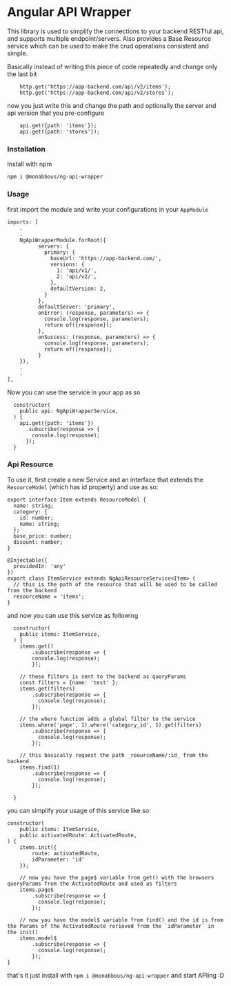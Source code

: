 # Angular API Wrapper

This library is used to simplify the connections to your backend RESTful api, and supports multiple endpoint/servers.
Also provides a Base Resource service which can be used to make the crud operations consistent and simple.

Basically instead of writing this piece of code repeatedly and change only the last bit
```
    http.get('https://app-backend.com/api/v2/items');
    http.get('https://app-backend.com/api/v2/stores');
```

now you just write this and change the path and optionally the server and api version that you pre-configure
```
    api.get({path: 'items'});
    api.get({path: 'stores'});
```

### Installation

Install with npm

`npm i @monabbous/ng-api-wrapper`

### Usage

first import the module and write your configurations in your `AppModule`

    imports: [
        .
        .
        NgApiWrapperModule.forRoot({
              servers: {
                primary: {
                  baseUrl: 'https://app-backend.com/',
                  versions: {
                    1: 'api/v1/',
                    2: 'api/v2/',
                  },
                  defaultVersion: 2,
                }
              },
              defaultServer: 'primary',
              onError: (response, parameters) => {
                console.log(response, parameters);
                return of({response});
              },
              onSuccess: (response, parameters) => {
                console.log(response, parameters);
                return of({response});
              }
        }),
        .
        .
    ],
    
Now you can use the service in your app as so

      constructor(
        public api: NgApiWrapperService,
      ) {
        api.get({path: 'items'})
          .subscribe(response => {
            console.log(response);
          });
      }

### Api Resource

To use it, first create a new Service and an interface that extends the `ResourceModel` (which has id property) and use as so:

    export interface Item extends ResourceModel {
      name: string;
      category: {
        id: number;
        name: string;
      };
      base_price: number;
      disount: number;
    }
    
    @Injectable({
      providedIn: 'any'
    })
    export class ItemService extends NgApiResourceService<Item> {
      // this is the path of the resource that will be used to be called from the backend
      resourceName = 'items';
    }


and now you can use this service as following

      constructor(
        public items: ItemService,
      ) {
        items.get()
            .subscribe(response => {
            console.log(response);
            });
          
        // these filters is sent to the backend as queryParams
        const filters = {name: 'test' };
        items.get(filters)
            .subscribe(response => {
              console.log(response);
            });
            
        // the where function adds a global filter to the service
        items.where('page', 1).where('category_id', 1).get(filters)
            .subscribe(response => {
              console.log(response);
            });
            
        // this basically request the path _reourceName/:id_ from the backend
        items.find(1)
            .subscribe(response => {
              console.log(response);
            });
            
      }
      
you can simplify your usage of this service like so:

    constructor(
        public items: ItemService,
        public activatedRoute: ActivatedRoute,
    ) {
        items.init({
            route: activatedRoute,
            idParameter: 'id'
        });
        
        // now you have the page$ variable from get() with the browsers queryParams from the ActivatedRoute and used as filters
        items.page$
            .subscribe(response => {
              console.log(response);
            });

        // now you have the model$ variable from find() and the id is from the Params of the ActivatedRoute rerieved from the `idParameter` in the init()
        items.model$
            .subscribe(response => {
              console.log(response);
            });
    }
    
that's it just install with `npm i @monabbous/ng-api-wrapper` and start APIing :D
